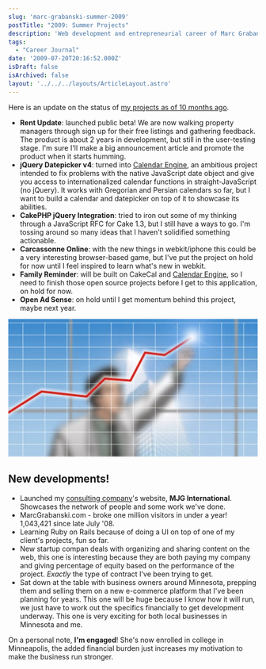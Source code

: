 ```yaml
---
slug: 'marc-grabanski-summer-2009'
postTitle: "2009: Summer Projects"
description: 'Web development and entrepreneurial career of Marc Grabanski as of Summer 2009.'
tags:
  - "Career Journal"
date: '2009-07-20T20:16:52.000Z'
isDraft: false
isArchived: false
layout: '../../../layouts/ArticleLayout.astro'
---
```


Here is an update on the status of [my projects as of 10 months ago](/projects-list-august-2008).

- **Rent Update**: launched public beta! We are now walking property managers through sign up for their free listings and gathering feedback. The product is about 2 years in development, but still in the user-testing stage. I'm sure I'll make a big announcement article and promote the product when it starts humming.
- **jQuery Datepicker v4**: turned into [Calendar Engine](http://github.com/1Marc/javascript-calendar-engine), an ambitious project intended to fix problems with the native JavaScript date object and give you access to internationalized calendar functions in straight-JavaScript (no jQuery). It works with Gregorian and Persian calendars so far, but I want to build a calendar and datepicker on top of it to showcase its abilities.
- **CakePHP jQuery Integration**: tried to iron out some of my thinking through a JavaScript RFC for Cake 1.3, but I still have a ways to go. I'm tossing around so many ideas that I haven't solidified something actionable.
- **Carcassonne Online**: with the new things in webkit/iphone this could be a very interesting browser-based game, but I've put the project on hold for now until I feel inspired to learn what's new in webkit.
- **Family Reminder**: will be built on CakeCal and [Calendar Engine](http://github.com/1Marc/javascript-calendar-engine), so I need to finish those open source projects before I get to this application, on hold for now.
- **Open Ad Sense**: on hold until I get momentum behind this project, maybe next year.

![](../2009-07-20-marc-grabanski-summer-2009/_business-up.jpg)

## New developments!

- Launched my [consulting company](http://www.mjg.in)'s website, **MJG International**. Showcases the network of people and some work we've done.
- MarcGrabanski.com - broke one million visitors in under a year! 1,043,421 since late July '08.
- Learning Ruby on Rails because of doing a UI on top of one of my client's projects, fun so far.
- New startup compan deals with organizing and sharing content on the web, this one is interesting because they are both paying my company and giving percentage of equity based on the performance of the project. _Exactly_ the type of contract I've been trying to get.
- Sat down at the table with business owners around Minnesota, prepping them and selling them on a new e-commerce platform that I've been planning for years. This one will be huge because I know how it will run, we just have to work out the specifics financially to get development underway. This one is very exciting for both local businesses in Minnesota and me.

On a personal note, **I'm engaged**! She's now enrolled in college in Minneapolis, the added financial burden just increases my motivation to make the business run stronger.
